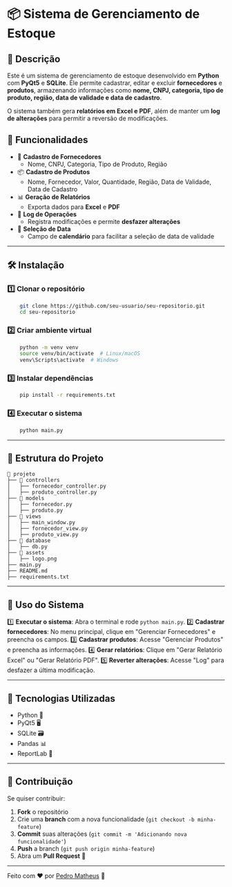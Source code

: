 # 📦 Sistema de Gerenciamento de Estoque

## 📌 Descrição
Este é um sistema de gerenciamento de estoque desenvolvido em **Python** com **PyQt5** e **SQLite**. Ele permite cadastrar, editar e excluir **fornecedores** e **produtos**, armazenando informações como **nome, CNPJ, categoria, tipo de produto, região, data de validade e data de cadastro**.

O sistema também gera **relatórios em Excel e PDF**, além de manter um **log de alterações** para permitir a reversão de modificações.

## 🚀 Funcionalidades
- 📌 **Cadastro de Fornecedores**
  - Nome, CNPJ, Categoria, Tipo de Produto, Região
- 📦 **Cadastro de Produtos**
  - Nome, Fornecedor, Valor, Quantidade, Região, Data de Validade, Data de Cadastro
- 📊 **Geração de Relatórios**
  - Exporta dados para **Excel** e **PDF**
- 🔄 **Log de Operações**
  - Registra modificações e permite **desfazer alterações**
- 📅 **Seleção de Data**
  - Campo de **calendário** para facilitar a seleção de data de validade

---

## 🛠️ Instalação

### 1️⃣ Clonar o repositório
```bash
    git clone https://github.com/seu-usuario/seu-repositorio.git
    cd seu-repositorio
```

### 2️⃣ Criar ambiente virtual
```bash
    python -m venv venv
    source venv/bin/activate  # Linux/macOS
    venv\Scripts\activate  # Windows
```

### 3️⃣ Instalar dependências
```bash
    pip install -r requirements.txt
```

### 4️⃣ Executar o sistema
```bash
    python main.py
```

---

## 📁 Estrutura do Projeto
```
📂 projeto
├── 📁 controllers
│   ├── fornecedor_controller.py
│   ├── produto_controller.py
├── 📁 models
│   ├── fornecedor.py
│   ├── produto.py
├── 📁 views
│   ├── main_window.py
│   ├── fornecedor_view.py
│   ├── produto_view.py
├── 📁 database
│   ├── db.py
├── 📂 assets
│   ├── logo.png
├── main.py
├── README.md
├── requirements.txt
```

---

## 📜 Uso do Sistema
1️⃣ **Executar o sistema**: Abra o terminal e rode `python main.py`.
2️⃣ **Cadastrar fornecedores**: No menu principal, clique em "Gerenciar Fornecedores" e preencha os campos.
3️⃣ **Cadastrar produtos**: Acesse "Gerenciar Produtos" e preencha as informações.
4️⃣ **Gerar relatórios**: Clique em "Gerar Relatório Excel" ou "Gerar Relatório PDF".
5️⃣ **Reverter alterações**: Acesse "Log" para desfazer a última modificação.

---

## 📝 Tecnologias Utilizadas
- Python 🐍
- PyQt5 🖥️
- SQLite 🗃️
- Pandas 📊
- ReportLab 📝

---

## 🤝 Contribuição
Se quiser contribuir:
1. **Fork** o repositório
2. Crie uma **branch** com a nova funcionalidade (`git checkout -b minha-feature`)
3. **Commit** suas alterações (`git commit -m 'Adicionando nova funcionalidade'`)
4. **Push** a branch (`git push origin minha-feature`)
5. Abra um **Pull Request** 🚀

---

Feito com ❤️ por [Pedro Matheus](https://github.com/pedrojoop) 🚀


